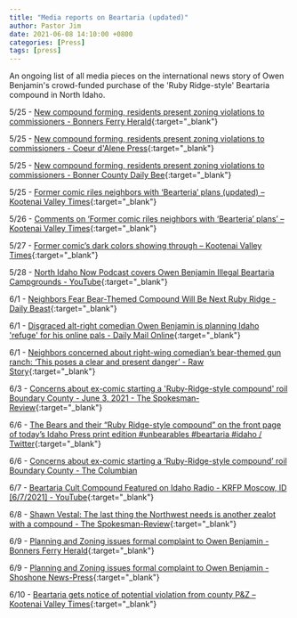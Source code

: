 ```yaml
---
title: "Media reports on Beartaria (updated)"
author: Pastor Jim
date: 2021-06-08 14:10:00 +0800
categories: [Press]
tags: [press]
---
```


An ongoing list of all media pieces on the international news story of Owen Benjamin's crowd-funded purchase of the 'Ruby Ridge-style' Beartaria compound in North Idaho.

5/25 - [New compound forming, residents present zoning violations to commissioners - Bonners Ferry Herald](https://bonnersferryherald.com/news/2021/may/25/new-compound-forming-residents-present-zoning-viol){:target="_blank"}

5/25 - [New compound forming, residents present zoning violations to commissioners - Coeur d'Alene Press](https://cdapress.com/news/2021/may/25/new-compound-forming-residents-present-zoning-cda){:target="_blank"}

5/25 - [New compound forming, residents present zoning violations to commissioners - Bonner County Daily Bee](https://bonnercountydailybee.com/news/2021/may/27/new-compound-forming-residents-present-zoning-snp){:target="_blank"}

5/25 - [Former comic riles neighbors with ‘Bearteria’ plans (updated) – Kootenai Valley Times](https://kvt.news/2021/05/25/former-comic-riles-neighbors-with-bearteria-plans/){:target="_blank"}

5/26 - [Comments on ‘Former comic riles neighbors with ‘Bearteria’ plans’ – Kootenai Valley Times](https://kvt.news/2021/05/26/comments-on-former-comic-riles-neighbors-with-bearteria-plans/){:target="_blank"}

5/27 - [Former comic’s dark colors showing through – Kootenai Valley Times](https://kvt.news/2021/05/27/former-comics-dark-colors-showing-through/){:target="_blank"}

5/28 - [North Idaho Now Podcast covers Owen Benjamin Illegal Beartaria Campgrounds - YouTube](https://www.youtube.com/watch?v=0-F6Hsc-Dxk){:target="_blank"}

6/1 - [Neighbors Fear Bear-Themed Compound Will Be Next Ruby Ridge - Daily Beast](https://www.thedailybeast.com/neighbors-fear-bear-themed-compound-will-be-next-ruby-ridge){:target="_blank"}

6/1 - [Disgraced alt-right comedian Owen Benjamin is planning Idaho 'refuge' for his online pals - Daily Mail Online](https://www.dailymail.co.uk/news/article-9640211/Disgraced-alt-right-comedian-Owen-Benjamin-planning-Idaho-refuge-online-pals.html){:target="_blank"}

6/1 -  [Neighbors concerned about right-wing comedian’s bear-themed gun ranch: ‘This poses a clear and present danger’ - Raw Story](https://www.rawstory.com/amp/owen-benjamin-2653192128){:target="_blank"}

6/3 - [Concerns about ex-comic starting a 'Ruby-Ridge-style compound' roil Boundary County - June 3, 2021 - The Spokesman-Review](https://www.spokesman.com/galleries/2021/jun/03/concerns-about-ex-comic-starting-a-ruby-ridge-styl){:target="_blank"}

6/6 -  [The Bears and their “Ruby Ridge-style compound” on the front page of today’s Idaho Press print edition #unbearables #beartaria #idaho / Twitter](https://twitter.com/MilkerNation/status/1401773491746009091){:target="_blank"}

6/6 -  [Concerns about ex-comic starting a ‘Ruby-Ridge-style compound’ roil Boundary County - The Columbian](https://www.columbian.com/news/2021/jun/06/concerns-about-ex-comic-starting-a-ruby-ridge-style-compound-roil-boundary-county/) 

6/7 - [Beartaria Cult Compound Featured on Idaho Radio - KRFP Moscow, ID [6/7/2021] - YouTube](https://www.youtube.com/watch?v=famcgFG4I9Q){:target="_blank"}

6/8 - [Shawn Vestal: The last thing the Northwest needs is another zealot with a compound - The Spokesman-Review](https://www.spokesman.com/stories/2021/jun/08/shawn-vestal-the-last-thing-the-northwest-needs-is/){:target="_blank"}

6/9 - [Planning and Zoning issues formal complaint to Owen Benjamin - Bonners Ferry Herald](https://bonnersferryherald.com/news/2021/jun/09/planning-and-zoning-issues-formal-complaint-owen-b/){:target="_blank"}

6/9 - [Planning and Zoning issues formal complaint to Owen Benjamin - Shoshone News-Press](https://shoshonenewspress.com/news/2021/jun/09/planning-and-zoning-issues-formal-complaint-owen-b/){:target="_blank"}

6/10 - [Beartaria gets notice of potential violation from county P&Z – Kootenai Valley Times](https://kvt.news/2021/06/10/beartaria-gets-notice-of-potential-violation-from-county-pz/){:target="_blank"}

